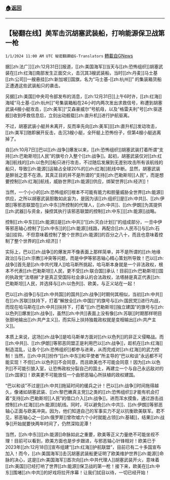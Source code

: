 ###  [:house:返回](README.md)
---


## 【秘翻在线】美军击沉胡塞武装船，打响能源保卫战第一枪
`1/1/2024 11:00 AM UTC 秘密翻譯組G-Translators` [轉載自GNews](https://gnews.org/articles/2172395)

据[[zh:法广]][[zh:12月31日]]报道，[[zh:美国海军]]当天与[[zh:恐怖组织]]胡塞武装在[[zh:红海]]南部发生正面交火，击沉其3艘武装船，当时[[zh:丹麦]]马士基[[zh:公司]]一艘悬挂[[zh:新加坡]]国旗，名为“马士基\-[[zh:杭州]]” 的集装箱货船正遭遇这些武装船只的袭击。

另据[[zh:美国]]中央司令部发布的消息，[[zh:12月31日]]上午6时许，[[zh:红海]]海域“马士基\-[[zh:杭州]]”号集装箱船在24小时内两次发出求救信号，称遭到胡塞武装4艘小艇攻击，[[zh:美军]]“艾森豪威尔”号航母，以及“格雷夫利”号[[zh:驱逐舰]]收到呼救信息后，立刻出动舰载[[zh:直升机]]进行护航驱离。

不过，胡塞武装小艇并未离开，反而率先向[[zh:美军]][[zh:直升机]]发动攻击，[[zh:美军]]随即展开反击，击沉3艘小艇，全歼艇上恐怖份子，但第4艘小艇逃离掉了。

自[[zh:10月7日]]巴以[[zh:战争]]爆发以来，[[zh:恐怖组织]]胡塞武装打着所谓“支持[[zh:巴勒斯坦]]人民”的旗号介入整个[[zh:战争]]。起初，胡塞武装仅对[[zh:红海]]航线的[[zh:以色列]]船只进行攻击，不过随后发展到无差别攻击所有该航线的船只，导致[[zh:能源]]运输占全球20%的[[zh:红海]]航线中断。显然，胡塞武装是醉翁之意不在酒，其真正目的并不是所谓的“支持[[zh:巴勒斯坦]]人民”，而是想要控制[[zh:红海]]航线，威胁世界[[zh:能源]]供应，绑架世界[[zh:经济]]！

当然，一个小小的[[zh:恐怖组织]]根本不可能有能力和胆量威胁全世界[[zh:能源]]供应，之所以胡塞武装胆敢如此妄为，是因为该[[zh:组织]]是[[zh:中共]]、[[zh:伊朗]]等邪恶联盟在[[zh:中东]]所控制的代理人，[[zh:中共]]、[[zh:伊朗]]为其提供[[zh:武器]]与资金，操控其执行该邪恶联盟的控制[[zh:中东]][[zh:能源]]战略。

控制[[zh:中东]][[zh:能源]]是[[zh:中共]]“[[zh:灭白计划]]”的组成部分，一旦中伊等邪恶轴心控制了[[zh:中东]]的[[zh:能源]]线路，再配合[[zh:人民币]]与[[zh:石油]]挂钩，不但意味着控制了整个世界[[zh:能源]]的百分之八十，而且也意味着控制了整个世界的[[zh:经济]]！

实际上，巴以[[zh:战争]]的爆发并不像表面上那样简单，并不是所谓的[[zh:地缘政治]]与[[zh:宗教]]冲突等问题，而是中伊等邪恶轴心精心策划所导致！巴以[[zh:战争]]首先是[[zh:中共代理人]]哈马斯所挑起，哈马斯本身就是一个非法政权，根本不代表[[zh:巴勒斯坦]]人民，更不受[[zh:联合国]]承认！目前[[zh:巴勒斯坦]]国的执政党“法塔赫”才是真正受国际社会承认的合法政权，法塔赫是真正代表[[zh:巴勒斯坦]]人民，并选择与[[zh:以色列]]、欧美，与正义站在一起！

巴以[[zh:战争]]与[[zh:中共国]]的国共[[zh:战争]]时期何其相似，当初[[zh:中共]]在[[zh:苏联]]扶持下，打着“解放全[[zh:中国]]”的旗号与[[zh:国民党]]进行内战，而现在哈马斯在[[zh:中共]]扶持下，打着“[[zh:巴勒斯坦]]独立建国”的旗号与[[zh:以色列]]爆发[[zh:战争]]，虽然[[zh:中共]]表面上没有像[[zh:苏联]]时期那样明目张胆地输出[[zh:共产主义]]，而实际上扶持独裁政权就是变相输出[[zh:共产主义]]。

本质上来说，这场[[zh:战争]]是哈马斯单方面对[[zh:以色列]]的非正义侵略战。而[[zh:中共]]、[[zh:伊朗]]等邪恶同盟正是利用巴以[[zh:战争]]，趁机在[[zh:红海]]制造混乱，让各个[[zh:恐怖组织]]都参与进来，从而完成对[[zh:红海]]的武力控制！当然，[[zh:中共]]扮作“[[zh:中东]]和平使者”所主导的“巴以和谈”永远都不可能实现！不但[[zh:以色列]]不会同意，而且欧美也不可能会同意！因为[[zh:以色列]]不可能引狼入室，让恐怖政权分裂自己的国土，再建立一个与自己永远敌对的[[zh:国家]]！欧美更不可能放任一个由邪恶轴心所扶植的政权建国。

“巴以和谈”不过是[[zh:中共]]拖延时间的缓兵之计！巴以[[zh:战争]]时间拖得越久，像诸如胡塞武装、[[zh:黎巴嫩真主党]]之类的[[zh:恐怖组织]]才能有机会打着“支持[[zh:巴勒斯坦]]人民”的借口介入[[zh:战争]]，进而浑水摸鱼，通过游击战控制[[zh:红海]][[zh:能源]]航线。同时，可以避免[[zh:中共]]、[[zh:伊朗]]等邪恶轴心正面与欧美冲突。因为，他们知道自己的军事实力不足以抗衡欧美联军。君不见，邪恶轴心之一[[zh:俄罗斯]]曾吹嘘六个小时就能占领[[zh:基辅]]，结果[[zh:战争]]开始就要快两年时间了，仍然深陷泥潭！

当然，[[zh:中东]][[zh:能源]]命脉如此之重要，欧美等正义力量绝不可能坐视不理！目前可以看到，欧美方面也是步步跟进，与邪恶轴心针锋相对！欧美已于2023年[[zh:12月18日]]宣布组建“[[zh:红海]]护航联盟”，目前已有二十多国宣布加入！而今，[[zh:美国海军]]击沉胡塞武装船更证明了欧美维护世界[[zh:能源]]命脉的决心，这是[[zh:美国海军]]首次向[[zh:中共代理人]]胡塞武装开火，意味着[[zh:美国]]已经打响了世界[[zh:能源]]保卫战的第一枪！接下来，欧美在[[zh:中东]]围堵[[zh:中共]]的好戏将拉开序幕！让我们拭目以待，一切已经开始！
